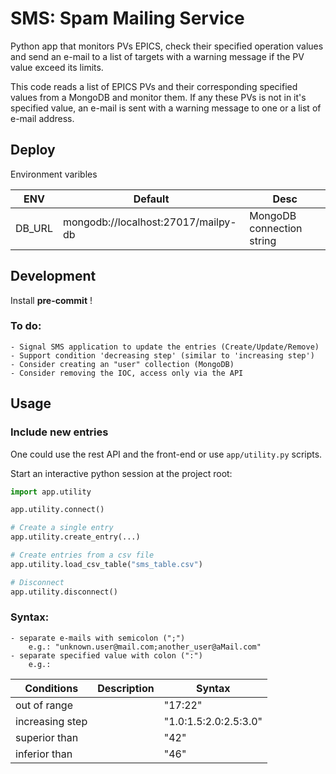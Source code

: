 # SMS: Spam Mailing Service

Python app that monitors PVs EPICS, check their specified operation values and send an e-mail to a list of targets with a warning message if the PV value exceed its limits.

This code reads a list of EPICS PVs and their corresponding specified values
from a MongoDB and monitor them. If any these PVs is not in it's specified
value, an e-mail is sent with a warning message to one or a list of e-mail
address.

## Deploy

Environment varibles

| ENV    | Default                             | Desc                      |
| ------ | ----------------------------------- | ------------------------- |
| DB_URL | mongodb://localhost:27017/mailpy-db | MongoDB connection string |

## Development

Install **pre-commit** !

### To do:

    - Signal SMS application to update the entries (Create/Update/Remove)
    - Support condition 'decreasing step' (similar to 'increasing step')
    - Consider creating an "user" collection (MongoDB)
    - Consider removing the IOC, access only via the API

## Usage

### Include new entries

One could use the rest API and the front-end or use `app/utility.py` scripts.

Start an interactive python session at the project root:

```python
import app.utility

app.utility.connect()

# Create a single entry
app.utility.create_entry(...)

# Create entries from a csv file
app.utility.load_csv_table("sms_table.csv")

# Disconnect
app.utility.disconnect()

```

### Syntax:

    - separate e-mails with semicolon (";")
        e.g.: "unknown.user@mail.com;another_user@aMail.com"
    - separate specified value with colon (":")
        e.g.:

| Conditions      | Description | Syntax                |
| --------------- | ----------- | --------------------- |
| out of range    |             | "17:22"               |
| increasing step |             | "1.0:1.5:2.0:2.5:3.0" |
| superior than   |             | "42"                  |
| inferior than   |             | "46"                  |

